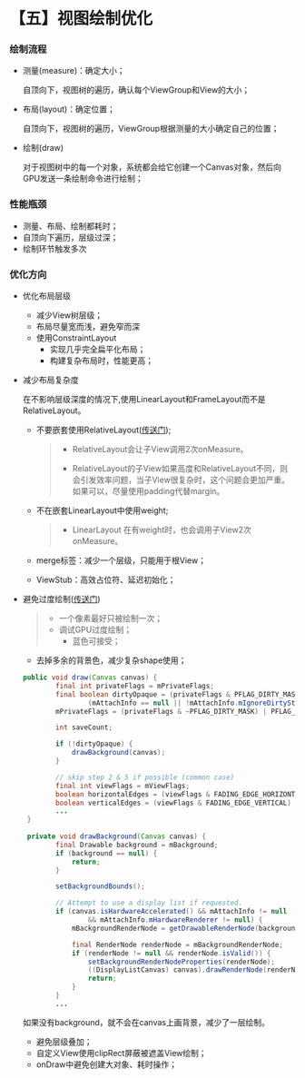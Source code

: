 # 【五】视图绘制优化

### 绘制流程

* 测量(measure)：确定大小；

  自顶向下，视图树的遍历，确认每个ViewGroup和View的大小；

* 布局(layout)：确定位置；

  自顶向下，视图树的遍历，ViewGroup根据测量的大小确定自己的位置；

* 绘制(draw)

  对于视图树中的每一个对象，系统都会给它创建一个Canvas对象，然后向GPU发送一条绘制命令进行绘制；

### 性能瓶颈

* 测量、布局、绘制都耗时；
* 自顶向下遍历，层级过深；
* 绘制环节触发多次

### 优化方向

* 优化布局层级

  * 减少View树层级；
  * 布局尽量宽而浅，避免窄而深
  * 使用ConstraintLayout
    - 实现几乎完全扁平化布局；
    - 构建复杂布局时，性能更高；

* 减少布局复杂度

  在不影响层级深度的情况下,使用LinearLayout和FrameLayout而不是RelativeLayout。

  * 不要嵌套使用RelativeLayout([传送门](https://blog.csdn.net/yang1349day/article/details/80359064));

    > * RelativeLayout会让子View调用2次onMeasure。
    >
    > * RelativeLayout的子View如果高度和RelativeLayout不同，则会引发效率问题，当子View很复杂时，这个问题会更加严重。如果可以，尽量使用padding代替margin。

  * 不在嵌套LinearLayout中使用weight;

    > * LinearLayout 在有weight时，也会调用子View2次onMeasure。

  * merge标签：减少一个层级，只能用于根View；

  * ViewStub：高效占位符、延迟初始化；

* 避免过度绘制([传送门](https://www.jianshu.com/p/b1442924c203))

  > * 一个像素最好只被绘制一次；
  > * 调试GPU过度绘制；
  >   * 蓝色可接受；

  * 去掉多余的背景色，减少复杂shape使用；

  ```java
  public void draw(Canvas canvas) {
          final int privateFlags = mPrivateFlags;
          final boolean dirtyOpaque = (privateFlags & PFLAG_DIRTY_MASK) == PFLAG_DIRTY_OPAQUE &&
                  (mAttachInfo == null || !mAttachInfo.mIgnoreDirtyState);
          mPrivateFlags = (privateFlags & ~PFLAG_DIRTY_MASK) | PFLAG_DRAWN;
  
          int saveCount;
  
          if (!dirtyOpaque) {
              drawBackground(canvas);
          }
  
          // skip step 2 & 5 if possible (common case)
          final int viewFlags = mViewFlags;
          boolean horizontalEdges = (viewFlags & FADING_EDGE_HORIZONTAL) != 0;
          boolean verticalEdges = (viewFlags & FADING_EDGE_VERTICAL) != 0;
          ...
   }
   
   private void drawBackground(Canvas canvas) {
          final Drawable background = mBackground;
          if (background == null) {
              return;
          }
  
          setBackgroundBounds();
  
          // Attempt to use a display list if requested.
          if (canvas.isHardwareAccelerated() && mAttachInfo != null
                  && mAttachInfo.mHardwareRenderer != null) {
              mBackgroundRenderNode = getDrawableRenderNode(background, mBackgroundRenderNode);
  
              final RenderNode renderNode = mBackgroundRenderNode;
              if (renderNode != null && renderNode.isValid()) {
                  setBackgroundRenderNodeProperties(renderNode);
                  ((DisplayListCanvas) canvas).drawRenderNode(renderNode);
                  return;
              }
          }
          ...
  ```

  如果没有background，就不会在canvas上画背景，减少了一层绘制。

  * 避免层级叠加；
  * 自定义View使用clipRect屏蔽被遮盖View绘制；
  * onDraw中避免创建大对象、耗时操作；